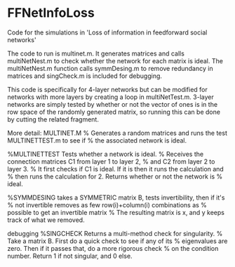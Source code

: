 # FFNetInfoLoss
Code for the simulations in 'Loss of information in feedforward social networks'

The code to run is multinet.m. It generates matrices and calls multiNetNest.m to check whether the network for each matrix is ideal. The multiNetNest.m function calls symmDesing.m to remove redundancy in matrices and singCheck.m is included for debugging.

This code is specifically for 4-layer networks but can be modified for networks with more layers by creating a loop in multiNetTest.m. 3-layer networks are simply tested by whether or not the vector of ones is in the row space of the randomly generated matrix, so running this can be done by cutting the related fragment.

More detail:
MULTINET.M 
%   Generates a random matrices and runs the test MULTINETTEST.m to see if 
%   the associated network is ideal.

%MULTINETTEST   Tests whether a network is ideal. 
% Receives the connection matrices C1 from layer 1 to layer 2,
% and C2 from layer 2 to layer 3.
% It first checks if C1 is ideal. If it is then it runs the calculation and
% then runs the calculation for 2. Returns whether or not the network is
% ideal.

%SYMMDESING  takes a SYMMETRIC matrix B, tests invertibility, then if it's 
%   not invertible removes as few row(i)+column(i) combinations as 
%   possible to get an  invertible matrix 
%   The resulting matrix is x, and y keeps track of what we removed.

debugging
%SINGCHECK Returns a multi-method check for singularity.
%   Take a matrix B. First do a quick check to see if any of its 
%   eigenvalues are zero. Then if it passes that, do a more rigorous check
%   on the condition number. Return 1 if not singular, and 0 else.
